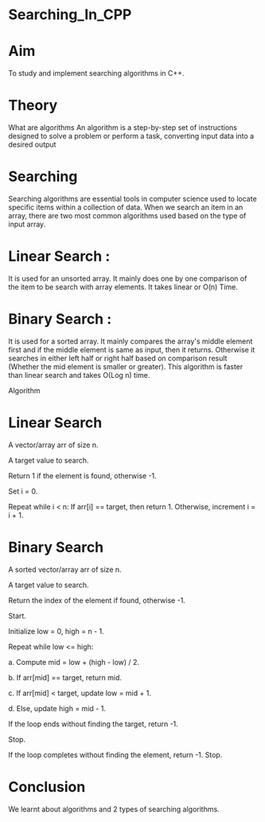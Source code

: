 # Searching_In_CPP
# Aim
To study and implement searching algorithms in C++.

# Theory
What are algorithms
An algorithm is a step-by-step set of instructions designed to solve a problem or perform a task, converting input data into a desired output

# Searching
Searching algorithms are essential tools in computer science used to locate specific items within a collection of data. When we search an item in an array, there are two most common algorithms used based on the type of input array.

# Linear Search : 
It is used for an unsorted array. It mainly does one by one comparison of the item to be search with array elements. It takes linear or O(n) Time.



# Binary Search :
It is used for a sorted array. It mainly compares the array's middle element first and if the middle element is same as input, then it returns. Otherwise it searches in either left half or right half based on comparison result (Whether the mid element is smaller or greater). This algorithm is faster than linear search and takes O(Log n) time.


Algorithm
# Linear Search
A vector/array arr of size n.

A target value to search.

Return 1 if the element is found, otherwise -1.

Set i = 0.

Repeat while i < n: If arr[i] == target, then return 1. Otherwise, increment i = i + 1.

# Binary Search
A sorted vector/array arr of size n.

A target value to search.

Return the index of the element if found, otherwise -1.

Start.

Initialize low = 0, high = n - 1.

Repeat while low <= high:

a. Compute mid = low + (high - low) / 2.

b. If arr[mid] == target, return mid.

c. If arr[mid] < target, update low = mid + 1.

d. Else, update high = mid - 1.

If the loop ends without finding the target, return -1.

Stop.

If the loop completes without finding the element, return -1. Stop.

# Conclusion
We learnt about algorithms and 2 types of searching algorithms.

